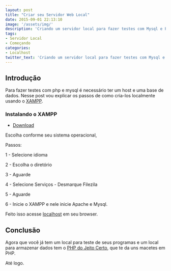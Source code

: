 ```yaml
---
layout: post
title: "Criar seu Servidor Web Local"
date: 2015-09-01 22:13:10
image: '/assets/img/'
description: 'Criando um servidor local para fazer testes com Mysql e PHP.'
tags:
- Servidor Local
- Começando
categories:
- Localhost
twitter_text: 'Criando um servidor local para fazer testes com Mysql e PHP.'
---
```


## Introdução

Para fazer testes com php e mysql é necessário ter um host e uma base de dados.
Nesse post vou explicar os passos de como cria-los localmente  usando o [XAMPP](https://www.apachefriends.org/pt_br/index.html).


### Instalando o XAMPP

- [Download](https://www.apachefriends.org/pt_br/index.html)

Escolha conforme seu sistema operacional, 

Passos:

1 - Selecione idioma

2 - Escolha o diretório

3 - Aguarde

4 - Selecione Serviços - Desmarque Filezila

5 - Aguarde

6 - Inicie o XAMPP e nele inicie Apache e Mysql.

Feito isso acesse [localhost](http://localhost/) em seu browser.

## Conclusão

Agora que você já tem um local para teste de seus programas e um local para armazenar dados tem o [PHP do Jeito Certo](http://br.phptherightway.com), 
que te da uns macetes em PHP.

Até logo.
